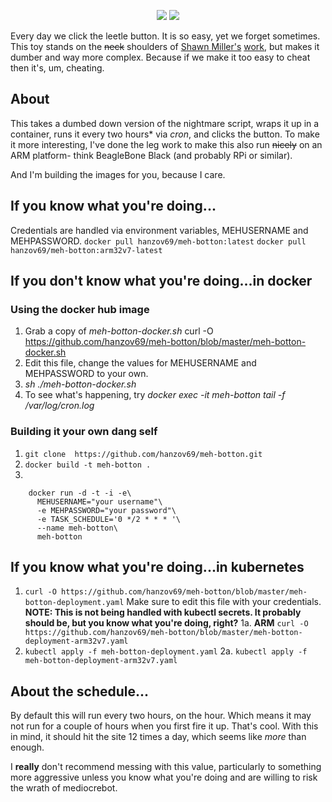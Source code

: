 <p align="center">
    <a href="https://cloud.docker.com/repository/docker/hanzov69/meh-botton/builds" alt="Build Status">
        <img src="https://img.shields.io/docker/cloud/build/hanzov69/meh-botton.svg?style=popout" /></a>
    <a href="https://cloud.docker.com/repository/docker/hanzov69/meh-botton/general" alt="Pulls">
            <img src="https://img.shields.io/docker/pulls/hanzov69/meh-botton.svg?style=popout" /></a>
</p>

Every day we click the leetle button. It is so easy, yet we forget sometimes.
This toy stands on the ~~neck~~ shoulders of [Shawn Miller's](https://github.com/freshlogic) [work](https://meh.com/forum/topics/i-hacked-the-amazon-dash-button-to-click-meh-at-meh-com-instead-of-ordering-tide), but makes it dumber and way more complex. Because if we make it too easy to cheat then it's, um, cheating.

## About
This takes a dumbed down version of the nightmare script, wraps it up in a container, runs it every two hours* via _cron_, and clicks the button.
To make it more interesting, I've done the leg work to make this also run ~~nicely~~ on an ARM platform- think BeagleBone Black (and probably RPi or similar).

And I'm building the images for you, because I care.

## If you know what you're doing...
Credentials are handled via environment variables, MEHUSERNAME and MEHPASSWORD.
`docker pull hanzov69/meh-botton:latest`
`docker pull hanzov69/meh-botton:arm32v7-latest`

## If you don't know what you're doing...in docker
### Using the docker hub image
1. Grab a copy of _meh-botton-docker.sh_
   curl -O https://github.com/hanzov69/meh-botton/blob/master/meh-botton-docker.sh
2. Edit this file, change the values for MEHUSERNAME and MEHPASSWORD to your own.
3. _sh ./meh-botton-docker.sh_
4. To see what's happening, try _docker exec -it meh-botton tail -f /var/log/cron.log_

### Building it your own dang self
1. `git clone  https://github.com/hanzov69/meh-botton.git`
2. `docker build -t meh-botton .`
3.
```
    docker run -d -t -i -e\
      MEHUSERNAME="your username"\
      -e MEHPASSWORD="your password"\
      -e TASK_SCHEDULE='0 */2 * * * '\
      --name meh-botton\
      meh-botton
```
## If you know what you're doing...in kubernetes
1. `curl -O https://github.com/hanzov69/meh-botton/blob/master/meh-botton-deployment.yaml`
   Make sure to edit this file with your credentials.
   **NOTE: This is not being handled with kubectl secrets. It probably should be, but you know what you're doing, right?**
1a. **ARM** `curl -O https://github.com/hanzov69/meh-botton/blob/master/meh-botton-deployment-arm32v7.yaml`
2. `kubectl apply -f meh-botton-deployment.yaml`
2a. `kubectl apply -f meh-botton-deployment-arm32v7.yaml`

## About the schedule...
By default this will run every two hours, on the hour. Which means it may not run for a couple of hours when you first fire it up. That's cool.
With this in mind, it should hit the site 12 times a day, which seems like *more* than enough.

I **really** don't recommend messing with this value, particularly to something more aggressive unless you know what you're doing and are willing to risk the wrath of mediocrebot.
